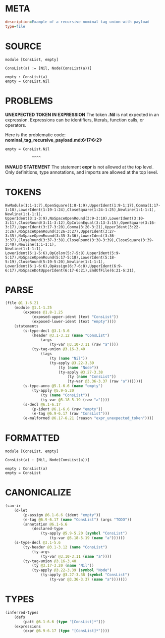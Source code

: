 # META
~~~ini
description=Example of a recursive nominal tag union with payload
type=file
~~~
# SOURCE
~~~roc
module [ConsList, empty]

ConsList(a) := [Nil, Node(ConsList(a))]

empty : ConsList(a)
empty = ConsList.Nil
~~~
# PROBLEMS
**UNEXPECTED TOKEN IN EXPRESSION**
The token **.Nil** is not expected in an expression.
Expressions can be identifiers, literals, function calls, or operators.

Here is the problematic code:
**nominal_tag_recursive_payload.md:6:17:6:21:**
```roc
empty = ConsList.Nil
```
                ^^^^


**INVALID STATEMENT**
The statement **expr** is not allowed at the top level.
Only definitions, type annotations, and imports are allowed at the top level.

# TOKENS
~~~zig
KwModule(1:1-1:7),OpenSquare(1:8-1:9),UpperIdent(1:9-1:17),Comma(1:17-1:18),LowerIdent(1:19-1:24),CloseSquare(1:24-1:25),Newline(1:1-1:1),
Newline(1:1-1:1),
UpperIdent(3:1-3:9),NoSpaceOpenRound(3:9-3:10),LowerIdent(3:10-3:11),CloseRound(3:11-3:12),OpColonEqual(3:13-3:15),OpenSquare(3:16-3:17),UpperIdent(3:17-3:20),Comma(3:20-3:21),UpperIdent(3:22-3:26),NoSpaceOpenRound(3:26-3:27),UpperIdent(3:27-3:35),NoSpaceOpenRound(3:35-3:36),LowerIdent(3:36-3:37),CloseRound(3:37-3:38),CloseRound(3:38-3:39),CloseSquare(3:39-3:40),Newline(1:1-1:1),
Newline(1:1-1:1),
LowerIdent(5:1-5:6),OpColon(5:7-5:8),UpperIdent(5:9-5:17),NoSpaceOpenRound(5:17-5:18),LowerIdent(5:18-5:19),CloseRound(5:19-5:20),Newline(1:1-1:1),
LowerIdent(6:1-6:6),OpAssign(6:7-6:8),UpperIdent(6:9-6:17),NoSpaceDotUpperIdent(6:17-6:21),EndOfFile(6:21-6:21),
~~~
# PARSE
~~~clojure
(file @1.1-6.21
	(module @1.1-1.25
		(exposes @1.8-1.25
			(exposed-upper-ident (text "ConsList"))
			(exposed-lower-ident (text "empty"))))
	(statements
		(s-type-decl @3.1-5.6
			(header @3.1-3.12 (name "ConsList")
				(args
					(ty-var @3.10-3.11 (raw "a"))))
			(ty-tag-union @3.16-3.40
				(tags
					(ty (name "Nil"))
					(ty-apply @3.22-3.39
						(ty (name "Node"))
						(ty-apply @3.27-3.38
							(ty (name "ConsList"))
							(ty-var @3.36-3.37 (raw "a")))))))
		(s-type-anno @5.1-6.6 (name "empty")
			(ty-apply @5.9-5.20
				(ty (name "ConsList"))
				(ty-var @5.18-5.19 (raw "a"))))
		(s-decl @6.1-6.17
			(p-ident @6.1-6.6 (raw "empty"))
			(e-tag @6.9-6.17 (raw "ConsList")))
		(e-malformed @6.17-6.21 (reason "expr_unexpected_token"))))
~~~
# FORMATTED
~~~roc
module [ConsList, empty]

ConsList(a) : [Nil, Node(ConsList(a))]

empty : ConsList(a)
empty = ConsList
~~~
# CANONICALIZE
~~~clojure
(can-ir
	(d-let
		(p-assign @6.1-6.6 (ident "empty"))
		(e-tag @6.9-6.17 (name "ConsList") (args "TODO"))
		(annotation @6.1-6.6
			(declared-type
				(ty-apply @5.9-5.20 (symbol "ConsList")
					(ty-var @5.18-5.19 (name "a"))))))
	(s-type-decl @3.1-5.6
		(ty-header @3.1-3.12 (name "ConsList")
			(ty-args
				(ty-var @3.10-3.11 (name "a"))))
		(ty-tag-union @3.16-3.40
			(ty @3.17-3.20 (name "Nil"))
			(ty-apply @3.22-3.39 (symbol "Node")
				(ty-apply @3.27-3.38 (symbol "ConsList")
					(ty-var @3.36-3.37 (name "a")))))))
~~~
# TYPES
~~~clojure
(inferred-types
	(defs
		(patt @6.1-6.6 (type "[ConsList]*")))
	(expressions
		(expr @6.9-6.17 (type "[ConsList]*"))))
~~~

